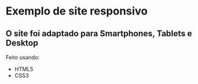 # Exemplo de site responsivo

## O site foi adaptado para Smartphones, Tablets e Desktop

Feito usando:

- HTML5
- CSS3

